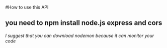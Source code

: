 #How to use this API

## you need to npm install node.js express and cors

###### I suggest that you can download nodemon because it can monitor your code 
